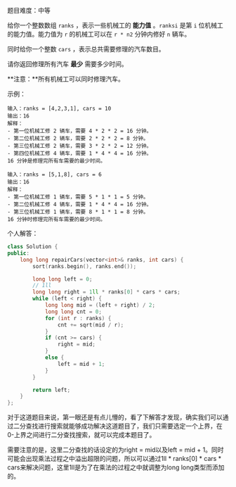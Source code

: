 
题目难度：中等

给你一个整数数组 `ranks` ，表示一些机械工的 **能力值** 。`ranksi` 是第 `i` 位机械工的能力值。能力值为 `r` 的机械工可以在 `r * n2` 分钟内修好 `n` 辆车。

同时给你一个整数 `cars` ，表示总共需要修理的汽车数目。

请你返回修理所有汽车 **最少** 需要多少时间。

**注意：**所有机械工可以同时修理汽车。

示例：
```
输入：ranks = [4,2,3,1], cars = 10
输出：16
解释：
- 第一位机械工修 2 辆车，需要 4 * 2 * 2 = 16 分钟。
- 第二位机械工修 2 辆车，需要 2 * 2 * 2 = 8 分钟。
- 第三位机械工修 2 辆车，需要 3 * 2 * 2 = 12 分钟。
- 第四位机械工修 4 辆车，需要 1 * 4 * 4 = 16 分钟。
16 分钟是修理完所有车需要的最少时间。

输入：ranks = [5,1,8], cars = 6
输出：16
解释：
- 第一位机械工修 1 辆车，需要 5 * 1 * 1 = 5 分钟。
- 第二位机械工修 4 辆车，需要 1 * 4 * 4 = 16 分钟。
- 第三位机械工修 1 辆车，需要 8 * 1 * 1 = 8 分钟。
16 分钟时修理完所有车需要的最少时间。
```

个人解答：
```cpp
class Solution {
public:
    long long repairCars(vector<int>& ranks, int cars) {
        sort(ranks.begin(), ranks.end());

        long long left = 0;
        // 1ll
        long long right = 1ll * ranks[0] * cars * cars;
        while (left < right) {
            long long mid = (left + right) / 2;
            long long cnt = 0;
            for (int r : ranks) {
                cnt += sqrt(mid / r);
            }
            if (cnt >= cars) {
                right = mid;
            } 
            else {
                left = mid + 1;
            }
        }

        return left;
    }
};
```

对于这道题目来说，第一眼还是有点儿懵的，看了下解答才发现，确实我们可以通过二分查找进行搜索就能够成功解决这道题目了，我们只需要选定一个上界，在0-上界之间进行二分查找搜索，就可以完成本题目了。

需要注意的是，这里二分查找的话设定的为right = mid以及left = mid + 1。同时可能会出现乘法过程之中溢出超限的问题，所以可以通过1ll * ranks[0] * cars * cars来解决问题，这里1ll是为了在乘法的过程之中就调整为long long类型而添加的。